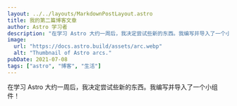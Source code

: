 ```yaml
---
layout: ../../layouts/MarkdownPostLayout.astro
title: 我的第二篇博客文章
author: Astro 学习者
description: "在学习 Astro 大约一周后，我决定尝试些新的东西。我编写并导入了一个小组件！"
image:
  url: "https://docs.astro.build/assets/arc.webp"
  alt: "Thumbnail of Astro arcs."
pubDate: 2021-07-08
tags: ["astro", "博客", "生活"]
---
```


在学习 Astro 大约一周后，我决定尝试些新的东西。我编写并导入了一个小组件！
